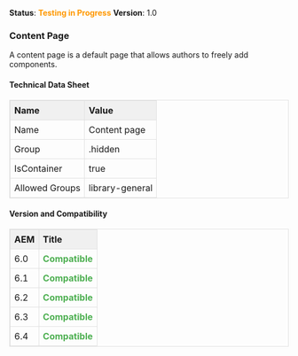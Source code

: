 <style>
td, th {
    border: 1.0px solid #e1e1e1;
    padding: 7px;
}
th{
    background-color: #f0f0f0;
    padding: 7px;
    text-align:left;
}
table {
    border: 1px solid #e1e1e1;
    min-width:300px;
}
.green{
    color:#4CAF50
}
.orange{
    color:#FF9800
}
.red{
    color:#F44336
}
</style>

<!--<b>Status</b>: <b class="status green">Production Ready</span></b>   -->
<b>Status</b>: <b class="status orange">Testing in Progress</span></b>
<b>Version</b>: 1.0

### Content Page

A content page is a default page that allows authors to freely add components.

#### Technical Data Sheet

<table>
  <tr>
    <th>Name</th>
    <th>Value</th> 
  </tr>
  <tr>
    <td>Name</td>
    <td>Content page</td> 
  </tr>
  <tr>
    <td>Group</td>
    <td>.hidden</td> 
  </tr>
  <tr>
    <td>IsContainer</td>
    <td>true</td>
  </tr>
    <tr>
      <td>Allowed Groups</td>
      <td>library-general</td> 
    </tr>
</table>

#### Version and Compatibility

<table>
  <tr>
    <th>AEM</th>
    <th>Title</th> 
  </tr>
  <tr>
    <td>6.0</td>
    <td><b class="green">Compatible</b></td> 
  </tr>
  <tr>
    <td>6.1</td>
    <td><b class="green">Compatible</b></td> 
  </tr>
  <tr>
    <td>6.2</td>
    <td><b class="green">Compatible</b></td> 
  </tr>
  <tr>
    <td>6.3</td>
    <td><b class="green">Compatible</b></td> 
  </tr>
  <tr>
    <td>6.4</td>
    <td><b class="green">Compatible</b></td> 
  </tr>
</table>